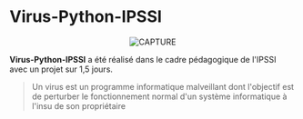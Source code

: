 # Virus-Python-IPSSI

<div align="center">

![CAPTURE](https://zupimages.net/up/22/48/4n0h.png)

</div>

**Virus-Python-IPSSI** a été réalisé dans le cadre pédagogique de l'IPSSI avec un projet sur 1,5 jours. 

>Un virus est un programme informatique malveillant dont l'objectif est de perturber le fonctionnement normal d'un système informatique à l'insu de son propriétaire
